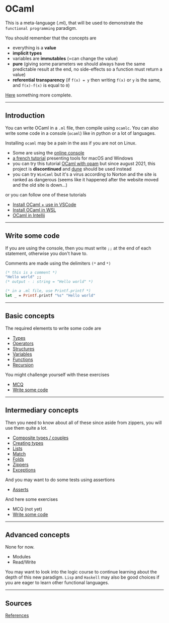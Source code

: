 # OCaml

This is a meta-language (.ml), that will be used
to demonstrate the ``functional programming`` paradigm.

You should remember that the concepts are

* everything is a **value**
* **implicit types**
* variables are **immutables** (=can change the value)
* **pure** (giving some parameters we should always
  have the same predictable result at the end, no
  side-effects so a function must return a value)
* **referential transparency** (if `f(x) = y` then writing
  `f(x)` or `y` is the same, and `f(x)-f(x)` is equal
  to `0`)

[Here](intro/fp.md) something more complete.

<hr class="sr">

## Introduction

You can write OCaml in a ``.ml`` file, then compile
using ``ocamlc``. You can also write some code in a
console (`ocaml`) like in python or a lot of languages.

Installing ``ocaml`` may be a pain in the ass if you are
not on Linux. 

* Some are using the [online console](https://try.ocamlpro.com/)
* [a french tutorial](https://carnot.cpge.info/index.php/2018/01/28/installer-ocaml-sur-sa-machine/)
presenting tools for macOS and Windows
* you can try this tutorial [OCaml with opam](https://fdopen.github.io/opam-repository-mingw/installation/) but since august 2021, this project is **discontinued** and [dune](https://dune.build/install) should be used instead
* you can try ``WinCaml`` but it's a virus according to Norton
  and the site is ranked as dangerous (seems like it
  happened after the website moved and the old site
  is down...)

or you can follow one of these tutorials

* [Install OCaml + use in VSCode](intro/install-m.md)
* [Install OCaml in WSL](intro/install-wsl.md)
* [OCaml in Intellij](intro/install-idea.md)

<hr class="sl">

## Write some code

If you are using the console, then you must write
``;;`` at the end of each statement, otherwise you
don't have to.

Comments are made using the delimiters ``(*`` and `*)`

```ocaml
(* this is a comment *)
"Hello world" ;;
(* output - : string = "Hello world" *)

(* in a .ml file, use Printf.printf *) 
let _ = Printf.printf "%s" "Hello world"
```

<hr class="sr">

## Basic concepts

The required elements to write some code are

* [Types](basic/types.md)
* [Operators](basic/operators.md)
* [Structures](basic/structures.md)
* [Variables](basic/variables.md)
* [Functions](basic/functions.md)
* [Recursion](basic/rec.md)

You might challenge yourself with these exercises

* [MCQ](basic/mcq.md)
* [Write some code](basic/exercises.md)

<hr class="sl">

## Intermediary concepts

Then you need to know about all of these since 
aside from zippers, you will use them quite a lot.

* [Composite types / couples](interm/couples.md)
* [Creating types](interm/types.md)
* [Lists](interm/lists.md)
* [Match](interm/match.md)
* [Folds](interm/fold.md)
* [Zippers](interm/zippers.md)
* [Exceptions](interm/exceptions.md)

And you may want to do some tests using assertions

*  [Asserts](interm/assets.md)

And here some exercises

* MCQ (not yet)
* [Write some code](interm/exercises.md)

<hr class="sr">

## Advanced concepts

None for now.

* Modules
* Read/Write

You may want to look into the logic course to continue
learning about the depth of this new paradigm.
``Lisp`` and `Haskell` may also be good choices if
you are eager to learn other functional languages.

<hr class="sl">

## Sources

[References](ref.md)